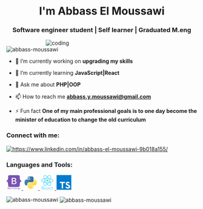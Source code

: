 <h1 align="center">I'm Abbass El Moussawi</h1>
<h3 align="center">Software engineer student | Self learner | Graduated M.eng</h3>
<img align="right" alt="coding" width="400" src="https://encrypted-tbn0.gstatic.com/images?q=tbn:ANd9GcT7iUHeYH6U6OrmAOQMRvuo0pXDaLsmQ9upKAYXCpsAWKGzw45Fzc9ZfzO-7-sh_3YV_gw&usqp=CAU">
<p align="left"> <img src="https://komarev.com/ghpvc/?username=abbass-moussawi&label=Profile%20views&color=0e75b6&style=flat" alt="abbass-moussawi" /> </p>

- 🔭 I’m currently working on **upgrading my skills**

- 🌱 I’m currently learning **JavaScript|React**

- 💬 Ask me about **PHP|OOP**

- 📫 How to reach me **abbass.y.moussawi@gmail.com**

- ⚡ Fun fact **One of my main professional goals is to one day become the minister of education to change the old curriculum**

<h3 align="left">Connect with me:</h3>
<p align="left">
<a href="https://linkedin.com/in/https://www.linkedin.com/in/abbass-el-moussawi-9b018a155/" target="blank"><img align="center" src="https://raw.githubusercontent.com/rahuldkjain/github-profile-readme-generator/master/src/images/icons/Social/linked-in-alt.svg" alt="https://www.linkedin.com/in/abbass-el-moussawi-9b018a155/" height="30" width="40" /></a>
</p>

<h3 align="left">Languages and Tools:</h3>
<p align="left"> <a href="https://getbootstrap.com" target="_blank" rel="noreferrer"> <img src="https://raw.githubusercontent.com/devicons/devicon/master/icons/bootstrap/bootstrap-plain-wordmark.svg" alt="bootstrap" width="40" height="40"/> </a> <a href="https://www.python.org" target="_blank" rel="noreferrer"> <img src="https://raw.githubusercontent.com/devicons/devicon/master/icons/python/python-original.svg" alt="python" width="40" height="40"/> </a> <a href="https://reactjs.org/" target="_blank" rel="noreferrer"> <img src="https://raw.githubusercontent.com/devicons/devicon/master/icons/react/react-original-wordmark.svg" alt="react" width="40" height="40"/> </a> <a href="https://www.typescriptlang.org/" target="_blank" rel="noreferrer"> <img src="https://raw.githubusercontent.com/devicons/devicon/master/icons/typescript/typescript-original.svg" alt="typescript" width="40" height="40"/> </a> </p>

<p><img align="left" src="https://github-readme-stats.vercel.app/api/top-langs?username=abbass-moussawi&show_icons=true&locale=en&layout=compact" alt="abbass-moussawi" /></p>

<p>&nbsp;<img align="center" src="https://github-readme-stats.vercel.app/api?username=abbass-moussawi&show_icons=true&locale=en" alt="abbass-moussawi" /></p>
